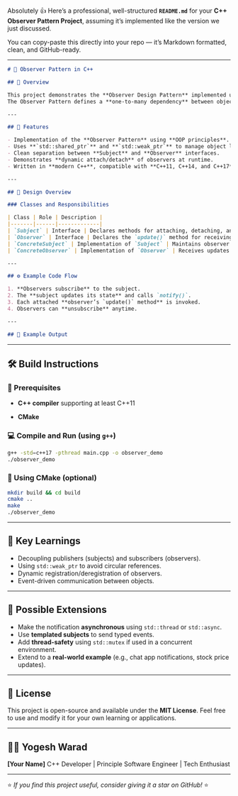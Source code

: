 Absolutely 👍 Here’s a professional, well-structured **`README.md`** for your **C++ Observer Pattern Project**, assuming it’s implemented like the version we just discussed.

You can copy-paste this directly into your repo — it’s Markdown formatted, clean, and GitHub-ready.

---

```markdown
# 🧩 Observer Pattern in C++

## 📘 Overview

This project demonstrates the **Observer Design Pattern** implemented using **modern C++ (C++11/14/17)**.  
The Observer Pattern defines a **one-to-many dependency** between objects so that when one object (the *Subject*) changes its state, all its dependent objects (*Observers*) are automatically notified and updated.

---

## 🎯 Features

- Implementation of the **Observer Pattern** using **OOP principles**.
- Uses **`std::shared_ptr`** and **`std::weak_ptr`** to manage object lifetimes safely.
- Clean separation between **Subject** and **Observer** interfaces.
- Demonstrates **dynamic attach/detach** of observers at runtime.
- Written in **modern C++**, compatible with **C++11, C++14, and C++17**.

---

## 🧱 Design Overview

### Classes and Responsibilities

| Class | Role | Description |
|-------|------|-------------|
| `Subject` | Interface | Declares methods for attaching, detaching, and notifying observers. |
| `Observer` | Interface | Declares the `update()` method for receiving notifications. |
| `ConcreteSubject` | Implementation of `Subject` | Maintains observer list and notifies them of state changes. |
| `ConcreteObserver` | Implementation of `Observer` | Receives updates from the subject and reacts to them. |

---

## ⚙️ Example Code Flow

1. **Observers subscribe** to the subject.
2. The **subject updates its state** and calls `notify()`.
3. Each attached **observer’s `update()` method** is invoked.
4. Observers can **unsubscribe** anytime.

---

## 🧩 Example Output

````

---

## 🛠️ Build Instructions

### 🔧 Prerequisites
- **C++ compiler** supporting at least C++11  

- **CMake**

### 💻 Compile and Run (using `g++`)

```bash
g++ -std=c++17 -pthread main.cpp -o observer_demo
./observer_demo
````

### 🧰 Using CMake (optional)

```bash
mkdir build && cd build
cmake ..
make
./observer_demo
```

---

## 🧠 Key Learnings

* Decoupling publishers (subjects) and subscribers (observers).
* Using `std::weak_ptr` to avoid circular references.
* Dynamic registration/deregistration of observers.
* Event-driven communication between objects.

---

## 🚀 Possible Extensions

* Make the notification **asynchronous** using `std::thread` or `std::async`.
* Use **templated subjects** to send typed events.
* Add **thread-safety** using `std::mutex` if used in a concurrent environment.
* Extend to a **real-world example** (e.g., chat app notifications, stock price updates).

---

## 📄 License

This project is open-source and available under the **MIT License**.
Feel free to use and modify it for your own learning or applications.

---

## 👨‍💻 Yogesh Warad

**[Your Name]**
C++ Developer | Principle Software Engineer | Tech Enthusiast


---

⭐ *If you find this project useful, consider giving it a star on GitHub!* ⭐  
